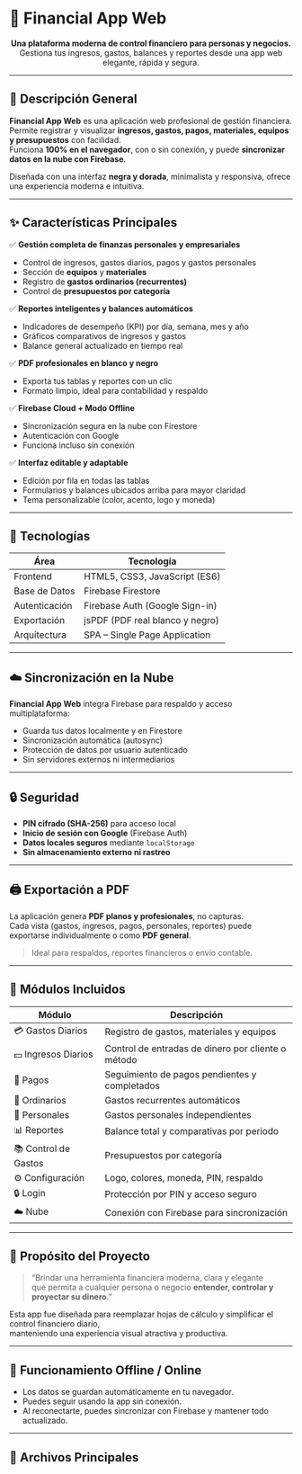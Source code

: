 # 💼 Financial App Web

<div align="center">
  
 **Una plataforma moderna de control financiero para personas y negocios.**  
Gestiona tus ingresos, gastos, balances y reportes desde una app web elegante, rápida y segura.  

</div>

---

## 🚀 Descripción General

**Financial App Web** es una aplicación web profesional de gestión financiera.  
Permite registrar y visualizar **ingresos, gastos, pagos, materiales, equipos y presupuestos** con facilidad.  
Funciona **100% en el navegador**, con o sin conexión, y puede **sincronizar datos en la nube con Firebase**.

Diseñada con una interfaz **negra y dorada**, minimalista y responsiva, ofrece una experiencia moderna e intuitiva.

---

## ✨ Características Principales

✅ **Gestión completa de finanzas personales y empresariales**  
- Control de ingresos, gastos diarios, pagos y gastos personales  
- Sección de **equipos** y **materiales**  
- Registro de **gastos ordinarios (recurrentes)**  
- Control de **presupuestos por categoría**

✅ **Reportes inteligentes y balances automáticos**  
- Indicadores de desempeño (KPI) por día, semana, mes y año  
- Gráficos comparativos de ingresos y gastos  
- Balance general actualizado en tiempo real  

✅ **PDF profesionales en blanco y negro**  
- Exporta tus tablas y reportes con un clic  
- Formato limpio, ideal para contabilidad y respaldo  

✅ **Firebase Cloud + Modo Offline**  
- Sincronización segura en la nube con Firestore  
- Autenticación con Google  
- Funciona incluso sin conexión  

✅ **Interfaz editable y adaptable**  
- Edición por fila en todas las tablas  
- Formularios y balances ubicados arriba para mayor claridad  
- Tema personalizable (color, acento, logo y moneda)

---

## 🧩 Tecnologías

| Área | Tecnología |
|------|-------------|
| Frontend | HTML5, CSS3, JavaScript (ES6) |
| Base de Datos | Firebase Firestore |
| Autenticación | Firebase Auth (Google Sign-in) |
| Exportación | jsPDF (PDF real blanco y negro) |
| Arquitectura | SPA – Single Page Application |

---

## ☁️ Sincronización en la Nube

**Financial App Web** integra Firebase para respaldo y acceso multiplataforma:

- Guarda tus datos localmente y en Firestore  
- Sincronización automática (autosync)  
- Protección de datos por usuario autenticado  
- Sin servidores externos ni intermediarios

---

## 🔒 Seguridad

- **PIN cifrado (SHA-256)** para acceso local  
- **Inicio de sesión con Google** (Firebase Auth)  
- **Datos locales seguros** mediante `localStorage`  
- **Sin almacenamiento externo ni rastreo**

---

## 🖨 Exportación a PDF

La aplicación genera **PDF planos y profesionales**, no capturas.  
Cada vista (gastos, ingresos, pagos, personales, reportes) puede exportarse individualmente o como **PDF general**.

> Ideal para respaldos, reportes financieros o envío contable.

---

## 🧮 Módulos Incluidos

| Módulo | Descripción |
|--------|--------------|
| 💳 Gastos Diarios | Registro de gastos, materiales y equipos |
| 💵 Ingresos Diarios | Control de entradas de dinero por cliente o método |
| 🧾 Pagos | Seguimiento de pagos pendientes y completados |
| 🔁 Ordinarios | Gastos recurrentes automáticos |
| 🧍 Personales | Gastos personales independientes |
| 📊 Reportes | Balance total y comparativas por periodo |
| 📚 Control de Gastos | Presupuestos por categoría |
| ⚙️ Configuración | Logo, colores, moneda, PIN, respaldo |
| 🔒 Login | Protección por PIN y acceso seguro |
| ☁️ Nube | Conexión con Firebase para sincronización |

---

## 🧠 Propósito del Proyecto

> “Brindar una herramienta financiera moderna, clara y elegante  
> que permita a cualquier persona o negocio **entender, controlar y proyectar su dinero**.”

Esta app fue diseñada para reemplazar hojas de cálculo y simplificar el control financiero diario,  
manteniendo una experiencia visual atractiva y productiva.

---

## 💾 Funcionamiento Offline / Online

- Los datos se guardan automáticamente en tu navegador.  
- Puedes seguir usando la app sin conexión.  
- Al reconectarte, puedes sincronizar con Firebase y mantener todo actualizado.

---

## 📂 Archivos Principales
